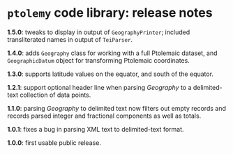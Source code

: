 # `ptolemy` code library: release notes


**1.5.0**: tweaks to display in output of `GeographyPrinter`;  included transliterated names in output of `TeiParser`.


**1.4.0**: adds `Geography` class for working with a full Ptolemaic dataset, and `GeographicDatum` object for transforming Ptolemaic coordinates.

**1.3.0**: supports latitude values on the equator, and south of the equator.


**1.2.1**: support optional header line when parsing *Geography* to a delimited-text collection of data points.

**1.1.0**: parsing *Geography* to  delimited text now filters out empty records and records parsed integer and fractional components as well as totals.

**1.0.1**:  fixes a bug in parsing XML text to delimited-text format.

**1.0.0**:  first usable public release.
